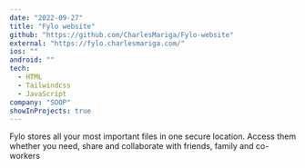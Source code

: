 ```yaml
---
date: "2022-09-27"
title: "Fylo website"
github: "https://github.com/CharlesMariga/Fylo-website"
external: "https://fylo.charlesmariga.com/"
ios: ""
android: ""
tech:
  - HTML
  - Tailwindcss
  - JavaScript
company: "SOOP"
showInProjects: true
---
```


Fylo stores all your most important files in one secure location. Access them whether you need, share and collaborate with friends, family and co-workers
